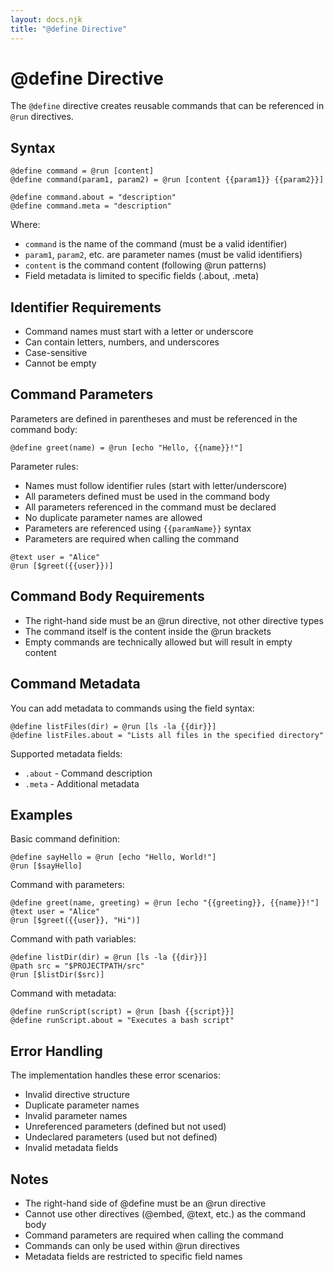 ```yaml
---
layout: docs.njk
title: "@define Directive"
---
```


# @define Directive

The `@define` directive creates reusable commands that can be referenced in `@run` directives.

## Syntax

```meld
@define command = @run [content]
@define command(param1, param2) = @run [content {{param1}} {{param2}}]

@define command.about = "description"
@define command.meta = "description"
```

Where:
- `command` is the name of the command (must be a valid identifier)
- `param1`, `param2`, etc. are parameter names (must be valid identifiers)
- `content` is the command content (following @run patterns)
- Field metadata is limited to specific fields (.about, .meta)

## Identifier Requirements

- Command names must start with a letter or underscore
- Can contain letters, numbers, and underscores
- Case-sensitive
- Cannot be empty

## Command Parameters

Parameters are defined in parentheses and must be referenced in the command body:

```meld
@define greet(name) = @run [echo "Hello, {{name}}!"]
```

Parameter rules:
- Names must follow identifier rules (start with letter/underscore)
- All parameters defined must be used in the command body
- All parameters referenced in the command must be declared
- No duplicate parameter names are allowed
- Parameters are referenced using `{{paramName}}` syntax
- Parameters are required when calling the command

```meld
@text user = "Alice"
@run [$greet({{user}})]
```

## Command Body Requirements

- The right-hand side must be an @run directive, not other directive types
- The command itself is the content inside the @run brackets
- Empty commands are technically allowed but will result in empty content

## Command Metadata

You can add metadata to commands using the field syntax:

```meld
@define listFiles(dir) = @run [ls -la {{dir}}]
@define listFiles.about = "Lists all files in the specified directory"
```

Supported metadata fields:
- `.about` - Command description
- `.meta` - Additional metadata

## Examples

Basic command definition:
```meld
@define sayHello = @run [echo "Hello, World!"]
@run [$sayHello]
```

Command with parameters:
```meld
@define greet(name, greeting) = @run [echo "{{greeting}}, {{name}}!"]
@text user = "Alice"
@run [$greet({{user}}, "Hi")]
```

Command with path variables:
```meld
@define listDir(dir) = @run [ls -la {{dir}}]
@path src = "$PROJECTPATH/src"
@run [$listDir($src)]
```

Command with metadata:
```meld
@define runScript(script) = @run [bash {{script}}]
@define runScript.about = "Executes a bash script"
```

## Error Handling

The implementation handles these error scenarios:
- Invalid directive structure
- Duplicate parameter names
- Invalid parameter names
- Unreferenced parameters (defined but not used)
- Undeclared parameters (used but not defined)
- Invalid metadata fields

## Notes

- The right-hand side of @define must be an @run directive
- Cannot use other directives (@embed, @text, etc.) as the command body
- Command parameters are required when calling the command
- Commands can only be used within @run directives
- Metadata fields are restricted to specific field names